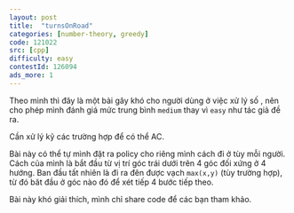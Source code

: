 ```yaml
---
layout: post
title:  "turnsOnRoad"
categories: [number-theory, greedy]
code: 121022
src: [cpp]
difficulty: easy
contestId: 126094
ads_more: 1
---
```


Theo mình thì đây là một bài gây khó cho người dùng ở việc xử lý số , nên cho phép mình đánh giá mức trung bình `medium` thay vì `easy` như tác giả đề ra.

Cần xử lý kỹ các trường hợp để có thể AC.

Bài này có thể tự mình đặt ra policy cho riêng mình cách đi ở tùy mỗi người. Cách của mình là bắt đầu từ vị trí góc trái dưới trên 4 góc đối xứng ở 4 hướng. Ban đầu tất nhiên là đi ra đên được vạch `max(x,y)` (tùy trường hợp), từ đó băt đầu ở góc nào đó để xét tiếp 4 bước tiếp theo.

Bài này khó giải thích, mình chỉ share code để các bạn tham khảo.
